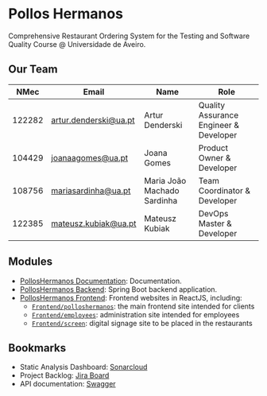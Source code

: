 # Pollos Hermanos

Comprehensive Restaurant Ordering System for the Testing and Software Quality Course @ Universidade de Aveiro.

## Our Team

| NMec | Email | Name | Role |
| ---- | ----- | ---- | ---- |
| 122282 | artur.denderski@ua.pt | Artur Denderski | Quality Assurance Engineer & Developer |
| 104429 | joanaagomes@ua.pt | Joana Gomes | Product Owner & Developer |
| 108756 | mariasardinha@ua.pt | Maria João Machado Sardinha | Team Coordinator & Developer |
| 122385 | mateusz.kubiak@ua.pt | Mateusz Kubiak | DevOps Master & Developer |

## Modules

* [PollosHermanos Documentation](https://github.com/tqs-polloshermanos/Documentation): Documentation.
* [PollosHermanos Backend](https://github.com/tqs-polloshermanos/PollosHermanos-Backend): Spring Boot backend application.
* [PollosHermanos Frontend](https://github.com/tqs-polloshermanos/PollosHermanos-Frontend): Frontend websites in ReactJS, including:
  * [`Frontend/polloshermanos`](https://github.com/tqs-polloshermanos/PollosHermanos-Frontend/tree/main/Frontend/polloshermanos): the main frontend site intended for clients
  * [`Frontend/employees`](https://github.com/tqs-polloshermanos/PollosHermanos-Frontend/tree/main/Frontend/employees): administration site intended for employees
  * [`Frontend/screen`](https://github.com/tqs-polloshermanos/PollosHermanos-Frontend/tree/main/Frontend/screen): digital signage site to be placed in the restaurants

## Bookmarks

* Static Analysis Dashboard: [Sonarcloud](https://sonarcloud.io/organizations/tqs-polloshermanos/projects)
* Project Backlog: [Jira Board](https://mateusz-kubiak.atlassian.net/jira/software/projects/NA/boards/2?atlOrigin=eyJpIjoiZTIzOWE5MTZjMjQ3NDg3M2E2NjJmODM5MTU3MDdmYzIiLCJwIjoiaiJ9)
* API documentation: [Swagger]([https://app.swaggerhub.com/apis/ArturDenderski/polloshermanos/1.0.0](https://app.swaggerhub.com/apis/MARIAJOAOMS03/polloshermanos/1))
